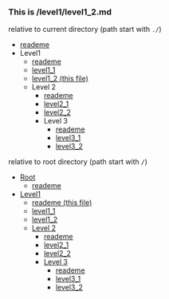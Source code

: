 ### This is /level1/level1_2.md

relative to current directory (path start with `./`)

* [reademe](../readme.md)
* Level1
  * [reademe](./readme.md)
  * [level1_1](./level1_1.md)
  * [level1_2 (this file)](./level1_2.md)
  * Level 2
    * [reademe](./level2/readme.md)
    * [level2_1](./level2/level2_1.md)
    * [level2_2](./level2/level2_2.md)
    * Level 3
      * [reademe](./level2/level3/readme.md)
      * [level3_1](./level2/level3/level3_1.md)
      * [level3_2](./level2/level3/level3_2.md)



relative to root directory (path start with `/`)

* [Root](/)
  * [reademe](/readme.md)
* [Level1](/level1)
  * [reademe (this file)](/level1/readme.md)
  * [level1_1](/level1/level1_1.md)
  * [level1_2](/level1/level1_2.md)
  * [Level 2](/level1/level2)
    * [reademe](/level1/level2/readme.md)
    * [level2_1](/level1/level2/level2_1.md)
    * [level2_2](/level1/level2/level2_2.md)
    * [Level 3](/level1/level2/level3)
      * [reademe](/level1/level2/level3/readme.md)
      * [level3_1](/level1/level2/level3/level3_1.md)
      * [level3_2](/level1/level2/level3/level3_2.md)

